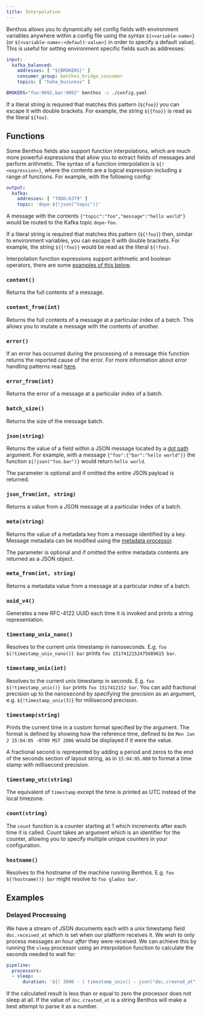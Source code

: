 ```yaml
---
title: Interpolation
---
```


Benthos allows you to dynamically set config fields with environment variables anywhere within a config file using the syntax `${<variable-name>}` (or `${<variable-name>:<default-value>}` in order to specify a default value). This is useful for setting environment specific fields such as addresses:

```yaml
input:
  kafka_balanced:
    addresses: [ "${BROKERS}" ]
    consumer_group: benthos_bridge_consumer
    topics: [ "haha_business" ]
```

```sh
BROKERS="foo:9092,bar:9092" benthos -c ./config.yaml
```

If a literal string is required that matches this pattern (`${foo}`) you can escape it with double brackets. For example, the string `${{foo}}` is read as the literal `${foo}`.

## Functions

Some Benthos fields also support function interpolations, which are much more powerful expressions that allow you to extract fields of messages and perform arithmetic. The syntax of a function interpolation is `${!<expression>}`, where the contents are a logical expression including a range of functions. For example, with the following config:

```yaml
output:
  kafka:
    addresses: [ "TODO:6379" ]
    topic: 'dope-${!json("topic")}'
```

A message with the contents `{"topic":"foo","message":"hello world"}` would be routed to the Kafka topic `dope-foo`.

If a literal string is required that matches this pattern (`${!foo}`) then, similar to environment variables, you can escape it with double brackets. For example, the string `${{!foo}}` would be read as the literal `${!foo}`.

Interpolation function expressions support arithmetic and boolean operators, there are some [examples of this below](#examples).

### `content()`

Returns the full contents of a message.

### `content_from(int)`

Returns the full contents of a message at a particular index of a batch. This allows you to mutate a message with the contents of another.

### `error()`

If an error has occurred during the processing of a message this function returns the reported cause of the error. For more information about error
handling patterns read [here][error_handling].

### `error_from(int)`

Returns the error of a message at a particular index of a batch.

### `batch_size()`

Returns the size of the message batch.

### `json(string)`

Returns the value of a field within a JSON message located by a [dot path][field_paths] argument. For example, with a message `{"foo":{"bar":"hello world"}}` the function `${!json("foo.bar")}` would return `hello world`.

The parameter is optional and if omitted the entire JSON payload is returned.

### `json_from(int, string)`

Returns a value from a JSON message at a particular index of a batch.

### `meta(string)`

Returns the value of a metadata key from a message identified by a key. Message metadata can be modified using the [metadata processor][meta_proc].

The parameter is optional and if omitted the entire metadata contents are returned as a JSON object.

### `meta_from(int, string)`

Returns a metadata value from a message at a particular index of a batch.

### `uuid_v4()`

Generates a new RFC-4122 UUID each time it is invoked and prints a string representation.

### `timestamp_unix_nano()`

Resolves to the current unix timestamp in nanoseconds. E.g. `foo ${!timestamp_unix_nano()} bar` prints `foo 1517412152475689615 bar`.

### `timestamp_unix(int)`

Resolves to the current unix timestamp in seconds. E.g. `foo ${!timestamp_unix()} bar` prints `foo 1517412152 bar`. You can add fractional precision up to the nanosecond by specifying the precision as an argument, e.g. `${!timestamp_unix(3)}` for millisecond precision.

### `timestamp(string)`

Prints the current time in a custom format specified by the argument. The format is defined by showing how the reference time, defined to be
`Mon Jan 2 15:04:05 -0700 MST 2006` would be displayed if it were the value.

A fractional second is represented by adding a period and zeros to the end of the seconds section of layout string, as in `15:04:05.000` to format a time stamp with millisecond precision.

### `timestamp_utc(string)`

The equivalent of `timestamp` except the time is printed as UTC instead of the local timezone.

### `count(string)`

The `count` function is a counter starting at 1 which increments after each time it is called. Count takes an argument which is an identifier for the counter, allowing you to specify multiple unique counters in your configuration.

### `hostname()`

Resolves to the hostname of the machine running Benthos. E.g. `foo ${!hostname()} bar` might resolve to `foo glados bar`.

## Examples

### Delayed Processing

We have a stream of JSON documents each with a unix timestamp field `doc.received_at` which is set when our platform receives it. We wish to only process messages an hour _after_ they were received. We can achieve this by running the `sleep` processor using an interpolation function to calculate the seconds needed to wait for:

```yaml
pipeline:
  processors:
  - sleep:
      duration: '${! 3600 - ( timestamp_unix() - json("doc.created_at") ) }s'
```

If the calculated result is less than or equal to zero the processor does not sleep at all. If the value of `doc.created_at` is a string Benthos will make a best attempt to parse it as a number.

[env_var_config]: https://github.com/Jeffail/benthos/blob/master/config/env/default.yaml
[error_handling]: /docs/configuration/error_handling
[field_paths]: /docs/configuration/field_paths
[meta_proc]: /docs/components/processors/metadata